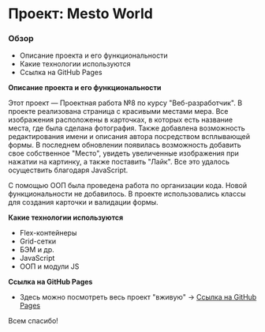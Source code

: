 # Проект: Mesto World

### Обзор
* Описание проекта и его функциональности
* Какие технологии используются
* Ссылка на GitHub Pages

**Описание проекта и его функциональности**

Этот проект — Проектная работа №8 по курсу "Веб-разработчик". В проекте реализована страница с красивыми местами мера. Все изображения расположены в карточках, в которых есть название места, где была сделана фотография. Также добавлена возможность редактирования имени и описания автора посредством всплывающей формы. В последнем обновлении появилась возможность добавить свое собственное "Место", увидеть увеличенные изображения при нажатии на картинку, а также поставить "Лайк". Все это удалось осуществить благодаря JavaScript.

С помощью ООП была проведена работа по организации кода. Новой функциональности не добавилось. В проекте использовались классы для создания карточки и валидации формы.

**Какие технологии используются**

* Flex-контейнеры
* Grid-сетки
* БЭМ и др.
* JavaScript
* ООП и модули JS

**Ссылка на GitHub Pages**
* Здесь можно посмотреть весь проект "вживую" -> [Ссылка на GitHub Pages](https://maksimyakushenkov.github.io/mesto/)

Всем спасибо!
